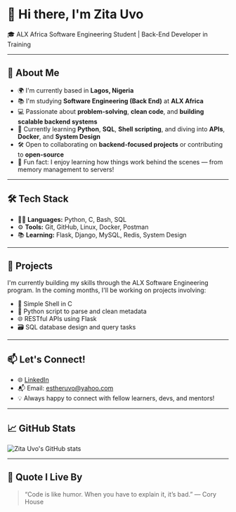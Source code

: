# 👋 Hi there, I'm Zita Uvo  
🎓 ALX Africa Software Engineering Student | Back-End Developer in Training  

---

## 🧠 About Me

- 🌍 I'm currently based in **Lagos, Nigeria**  
- 📚 I'm studying **Software Engineering (Back End)** at **ALX Africa**  
- 💻 Passionate about **problem-solving**, **clean code**, and **building scalable backend systems**  
- 🌱 Currently learning **Python**, **SQL**, **Shell scripting**, and diving into **APIs**, **Docker**, and **System Design**  
- 🛠️ Open to collaborating on **backend-focused projects** or contributing to **open-source**  
- 🧩 Fun fact: I enjoy learning how things work behind the scenes — from memory management to servers!

---

## 🛠️ Tech Stack

- 👨‍💻 **Languages:** Python, C, Bash, SQL  
- ⚙️ **Tools:** Git, GitHub, Linux, Docker, Postman  
- 📚 **Learning:** Flask, Django, MySQL, Redis, System Design

---

## 📌 Projects

I'm currently building my skills through the ALX Software Engineering program.
In the coming months, I'll be working on projects involving:  
- 🔐 Simple Shell in C  
- 📁 Python script to parse and clean metadata  
- 🌐 RESTful APIs using Flask  
- 🗃️ SQL database design and query tasks  

---

## 📫 Let's Connect!

- 🌐 [LinkedIn](https://www.linkedin.com/in/esther-nwakwuoke-272410372/)  
- 📬 Email: estheruvo@yahoo.com  
- 💡 Always happy to connect with fellow learners, devs, and mentors!

---

## 📈 GitHub Stats  

![Zita Uvo's GitHub stats](https://github-readme-stats.vercel.app/api?username=zitauvo&show_icons=true&hide_title=true&hide=prs&count_private=true&theme=github_dark)

---

## 📖 Quote I Live By  
> “Code is like humor. When you have to explain it, it’s bad.” — Cory House
